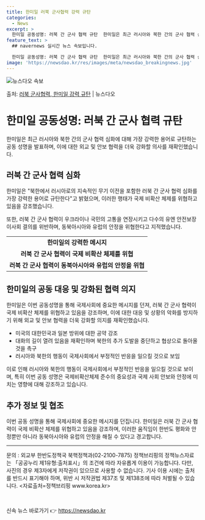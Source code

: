 ```yaml
---
title: 한미일 러북 군사협력 강력 규탄
categories:
  - News
excerpt: >
  한미일 공동성명: 러북 간 군사 협력 규탄  한미일은 최근 러시아와 북한 간의 군사 협력 심화에 대해 가장 …
feature_text: >
  ## navernews 실시간 뉴스 속보입니다.

  한미일 공동성명: 러북 간 군사 협력 규탄  한미일은 최근 러시아와 북한 간의 군사 협력 심화에 대해 가장 …
image: 'https://newsdao.kr/res/images/meta/newsdao_breakingnews.jpg'
---
```


![뉴스다오 속보](https://newsdao.kr/res/images/meta/newsdao_breakingnews.jpg)

<p>출처: <a href="https://newsdao.kr/4391" rel="dofollow">러북 군사협력, 한미일 강력 규탄</a> | 뉴스다오</p>

<h1>한미일 공동성명: 러북 간 군사 협력 규탄</h1>

<p data-ke-size="size16">한미일은 최근 러시아와 북한 간의 군사 협력 심화에 대해 가장 강력한 용어로 규탄하는 공동 성명을 발표하며, 이에 대한 외교 및 안보 협력을 더욱 강화할 의사를 재확인했습니다.</p>

<h2 data-ke-size="size26">러북 간 군사 협력 심화</h2>

<p data-ke-size="size16">한미일은 "북한에서 러시아로의 지속적인 무기 이전을 포함한 러북 간 군사 협력 심화를 가장 강력한 용어로 규탄한다"고 밝혔으며, 이러한 행태가 국제 비확산 체제를 위협하고 있음을 강조했습니다.</p>

<p data-ke-size="size16">또한, 러북 간 군사 협력이 우크라이나 국민의 고통을 연장시키고 다수의 유엔 안전보장이사회 결의를 위반하며, 동북아시아와 유럽의 안정을 위협한다고 지적했습니다.</p>

<table>
	<tr>
		<td style="text-align: center; height: 17px;"><b>한미일의 강력한 메시지</b></td>
	</tr>
	<tr>
		<td style="text-align: center; height: 17px;"><b>러북 간 군사 협력이 국제 비확산 체제를 위협</b></td>
	</tr>
	<tr>
		<td style="text-align: center; height: 17px;"><b>러북 간 군사 협력이 동북아시아와 유럽의 안정을 위협</b></td>
	</tr>
</table>

<h2 data-ke-size="size26">한미일의 공동 대응 및 강화된 협력 의지</h2>

<p data-ke-size="size16">한미일은 이번 공동성명을 통해 국제사회에 중요한 메시지를 던져, 러북 간 군사 협력이 국제 비확산 체제를 위협하고 있음을 강조하며, 이에 대한 대응 및 상황의 악화를 방지하기 위해 외교 및 안보 협력을 더욱 강화할 의지를 재확인했습니다.</p>

<ul>
	<li>미국의 대한민국과 일본 방위에 대한 공약 강조</li>
	<li>대화의 길이 열려 있음을 재확인하며 북한의 추가 도발을 중단하고 협상으로 돌아올 것을 촉구</li>
	<li>러시아와 북한의 행동이 국제사회에서 부정적인 반응을 일으킬 것으로 보임</li>
</ul>

<p data-ke-size="size16">이로 인해 러시아와 북한의 행동이 국제사회에서 부정적인 반응을 일으킬 것으로 보이며, 특히 이번 공동 성명은 국제비확산체제 준수의 중요성과 국제 사회 안보와 안정에 미치는 영향에 대해 강조하고 있습니다.</p>

<h2 data-ke-size="size26">추가 정보 및 협조</h2>

<p data-ke-size="size16">이번 공동 성명을 통해 국제사회에 중요한 메시지를 던집니다. 한미일은 러북 간 군사 협력이 국제 비확산 체제를 위협하고 있음을 강조하며, 이러한 움직임이 한반도 평화와 안정뿐만 아니라 동북아시아와 유럽의 안정을 해칠 수 있다고 경고합니다.</p>

<hr>

<p data-ke-size="size16">문의 : 외교부 한반도정책국 북핵정책과(02-2100-7875) 정책브리핑의 정책뉴스자료는 「공공누리 제1유형:출처표시」의 조건에 따라 자유롭게 이용이 가능합니다. 다만, 사진의 경우 제3자에게 저작권이 있으므로 사용할 수 없습니다. 기사 이용 시에는 출처를 반드시 표기해야 하며, 위반 시 저작권법 제37조 및 제138조에 따라 처벌될 수 있습니다. <자료출처=정책브리핑 www.korea.kr></p>
<p data-ke-size="size16">&nbsp;</p> 

신속 뉴스 바로가기 👉 <a href="https://newsdao.kr" rel="dofollow">https://newsdao.kr</a>


